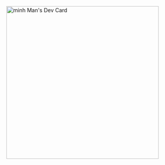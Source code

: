 <a href="https://app.daily.dev/Nắng"><img src="https://api.daily.dev/devcards/10d84b7255134db08410ed976f83ad7c.png?r=ue9" width="400" alt="minh Man's Dev Card"/></a>
